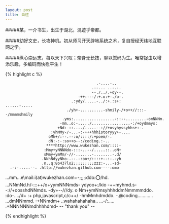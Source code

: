 ```yaml
---
layout: post
title: 自述
---
```


#####某，一介书生，出生于湖北，混迹乎帝都。

#####幼好文史，长攻神机。初从师习开天辟地系统之术，复自授经天纬地互联网之学。

#####纵心崇远志，每以天下兴叹；奈身无长技，聊以鬻码为生。唯常捉虫以增添乐趣，多编码而快慰平生！

{% highlight c %}

                                            .-....-..
                                          .--... ..-.-.
                                          --./../.+oy--.
                                    -++:---/:+.o:+-./o-.
                                 .:ydy/.....-../:+.:s+:           ......-.....
                               ./yh+-..........-shmily-/+o++//:::--/mmmmshmily
                             .yms:..................-::--.........-omNNNm.
                            -mm..o:-...../.................-:/+oydmmys:
                           +Nd:-::..../.....--://+osyhyssyhhs+:-.
                        :yhMMy-/-...-:-+++hhhistoryyy+-....
                       oMh+/:--.--:o/::::/:+poem/-.
                       dN:-:-:so++o--:/coding.:-..
                      ****http://www.wukezhan.com/::::-
                     :Mmy+yNNNNdo-:::-..--/.....::..oN+
                     sMmy+ymMm/-//-.......-........-.d/
                    .NNhNdyyNho-.--.-:oo+/::::+--:-.-yh
                    .n..q:8o437lo2;;;;;;;;;zzz:-...-sd-
      .-:-.....--. .http://wukezhan.github.com----:omo
   ...mm...e\mail:i(at)wukezhan.com+-;;;;:ddo::o:/hd.
  ...NNmNd.h/-:::++/o+yymNNNmds-         ydyoo+:/kio
  -++myhmd.s--://+oosshdNNmds.          -dy+--///dy.
  o Nm+ymNmsyhhhddmNmmmmddo.            :do-..../d+
  :+ php,javascript,c/c++/              -hmMmhdmddo.
  -.@coding............              ...dmNNmmd.
  :+NNmdm+                          ..wahahahahaha..
  ...-/:.....                      .+NNNNNNmdhhhhdmd-
                                    -- "thank you" --

{% endhighlight %}